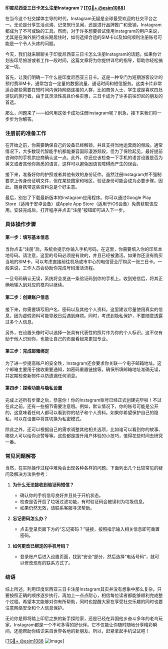 **印度尼西亚三日卡怎么注册Instagram？[[TG💪+ @esim1088](https://t.me/s/esim1088)]**

在当今这个社交媒体主导的时代，Instagram无疑是全球最受欢迎的社交平台之一。无论是分享生活点滴、记录旅行见闻，还是进行品牌推广和营销，Instagram都成为了不可或缺的工具。然而，对于许多想要尝试使用Instagram的用户来说，尤其是在海外旅行或长期居住时，如何选择合适的SIM卡以及如何顺利注册账号可能是一个令人头疼的问题。

今天，我们就来聊聊关于印度尼西亚三日卡怎么注册Instagram的话题。如果你计划去印尼旅游或者工作一段时间，这篇文章将为你提供详尽的指导，帮助你轻松搞定一切。

首先，让我们明确一下什么是印度尼西亚三日卡。这是一种专门为短期游客设计的预付费SIM卡，通常包含一定量的数据流量、通话时间和短信服务。这类卡片非常适合那些需要在短时间内保持网络连接的人群，比如商务人士、学生或是喜欢四处游玩的旅行者。由于其灵活性高且价格实惠，三日卡成为了许多前往印尼的朋友的首选。

那么，问题来了——如何用这张卡成功注册Instagram呢？别急，接下来我们将一步步为你解答。

### 注册前的准备工作

在开始之前，你需要确保自己的设备已经解锁，并且支持当地运营商的频段。通常情况下，大多数现代智能手机都能兼容国际漫游频段，但为了保险起见，最好提前咨询你的手机供应商确认这一点。此外，你还应该检查一下手机的语言设置是否为英文或者其他你熟悉的语言，这样可以避免因语言障碍而产生的误会。

接下来，准备好你的护照或者其他有效的身份证件。虽然注册Instagram并不强制要求上传身份证明文件，但在某些国家和地区，验证身份可能会成为必要步骤。因此，随身携带这些资料总是个好主意。

最后，别忘了下载最新版本的Instagram应用程序。你可以通过Google Play Store（适用于安卓设备）或Apple App Store（适用于iOS设备）免费获取该应用。安装完成后，打开程序并点击“注册”按钮即可进入下一步。

### 具体操作步骤

#### 第一步：填写基本信息

当你点击“注册”后，系统会提示你输入手机号码。在这里，你需要填入你的印尼本地号码。请注意，这里的号码必须是有效的，并且已经被激活。如果你还没有购买当地的SIM卡，可以考虑直接前往机场或市中心的电信营业厅购买一张三日卡。一般来说，工作人员会协助你完成号码激活流程。

一旦号码确认无误，系统将会发送一条验证码到你的手机上。收到短信后，将其正确地输入到对应的框内以继续。

#### 第二步：创建账户信息

接下来，你需要填写用户名、密码以及其他个人资料。这里建议尽量使用真实的信息，因为虚假资料可能导致日后遇到麻烦。同时，考虑到隐私保护，不要随意透露过多个人信息。

另外，在设置头像时可以选择一张具有代表性的照片作为你的个人标识。这不仅有助于他人识别你，也能让自己的页面看起来更加专业。

#### 第三步：完成邮箱绑定

为了进一步提高账户的安全性，Instagram还会要求你关联一个电子邮箱地址。这个邮箱主要用于接收重要通知，如密码重置链接等。确保所填邮箱地址准确无误，并定期检查新邮件以防遗漏任何消息。

#### 第四步：探索功能与隐私设置

完成上述所有步骤之后，恭喜你！你的Instagram账号已经正式创建完毕啦！不过在此之前，还有一些细节需要注意哦。例如，默认情况下，你的账号可能是公开的，这意味着任何人都可以看到你的帖子和个人资料。如果你希望保护自己的隐私，可以在设置中将其切换为私密模式。

除此之外，还可以根据自己的需求调整其他相关选项，比如谁可以看到你的故事、哪些人可以给你点赞等等。这些都是提升用户体验的小技巧，值得花些时间去研究一番。

### 常见问题解答

当然，在实际操作过程中难免会出现各种各样的问题。下面列出几个比较常见的疑问及解决方法供参考：

1. **为什么无法接收到验证码短信？**
   - 确认你的手机信号良好并且处于开机状态。
   - 检查是否开启了垃圾过滤功能，有时验证码会被误判为垃圾信息。
   - 如果仍然无效，请联系客服寻求帮助。

2. **忘记密码怎么办？**
   - 点击登录页面下方的“忘记密码？”链接，按照指示输入相关信息即可重置密码。

3. **如何更改已绑定的手机号码？**
   - 登录账户后进入设置页面，找到“安全”部分，然后选择“电话号码”，就可以修改现有的联系方式了。

### 结语

综上所述，利用印度尼西亚三日卡注册Instagram其实并没有想象中那么复杂。只要按照正确的顺序逐步执行，再加上一点点耐心，相信每位读者都能够顺利完成整个过程。希望本文能够对你有所帮助，同时也提醒大家在享受社交乐趣的同时也要注意网络安全和个人信息保护。

无论你是即将踏上印尼之旅的新手探险家，还是已经在异国他乡奋斗多年的老鸟玩家，Instagram都是一个不可多得的好伙伴。它不仅能让你随时随地分享精彩瞬间，还能帮助你结识来自世界各地的新朋友。所以，赶紧拿起手机试试吧！

[[TG💪+ @esim1088](https://t.me/s/esim1088) ![Image](https://i.postimg.cc/4NQfJmqS/Snipaste-2025-05-13-00-14-12.png)]